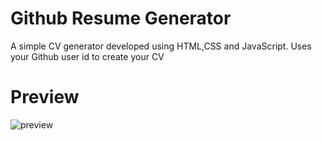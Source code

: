# Github Resume Generator
A simple CV generator developed using HTML,CSS and JavaScript.
Uses your Github user id to create your CV

# Preview
<img src="cv_gen_preview" alt="preview">
